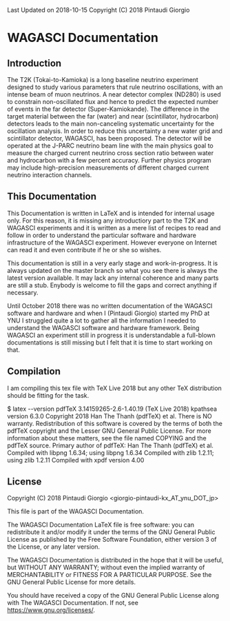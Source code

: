 Last Updated on 2018-10-15 Copyright (C) 2018 Pintaudi Giorgio

# WAGASCI Documentation

## Introduction

The T2K (Tokai-to-Kamioka) is a long baseline neutrino experiment
designed to study various parameters that rule neutrino oscillations,
with an intense beam of muon neutrinos. A near detector complex
(ND280) is used to constrain non-oscillated flux and hence to predict
the expected number of events in the far detector
(Super-Kamiokande). The difference in the target material between the
far (water) and near (scintillator, hydrocarbon) detectors leads to
the main non-canceling systematic uncertainty for the oscillation
analysis. In order to reduce this uncertainty a new water grid and
scintillator detector, WAGASCI, has been proposed. The detector will
be operated at the J-PARC neutrino beam line with the main physics
goal to measure the charged current neutrino cross section ratio
between water and hydrocarbon with a few percent accuracy. Further
physics program may include high-precision measurements of different
charged current neutrino interaction channels.

## This Documentation

This Documentation is written in LaTeX and is intended for internal
usage only. For this reason, it is missing any introductiory part to
the T2K and WAGASCI experiments and it is written as a mere list of
recipes to read and follow in order to understand the particular
software and hardware infrastructure of the WAGASCI
experiment. However everyone on Internet can read it and even
contribute if he or she so wishes.

This documentation is still in a very early stage and
work-in-progress. It is always updated on the master branch so what
you see there is always the latest version available. It may lack any
internal coherence and many parts are still a stub.  Enybody is
welcome to fill the gaps and correct anything if necessary.

Until October 2018 there was no written documentation of the WAGASCI
software and hardware and when I (Pintaudi Giorgio) started my PhD at
YNU I struggled quite a lot to gather all the information I needed to
understand the WAGASCI software and hardware framework. Being WAGASCI
an experiment still in progress it is understandable a full-blown
documentations is still missing but I felt that it is time to start
working on that.

## Compilation

I am compiling this tex file with TeX Live 2018 but any other TeX
distribution should be fitting for the task.

$ latex --version pdfTeX 3.14159265-2.6-1.40.19 (TeX Live 2018)
kpathsea version 6.3.0 Copyright 2018 Han The Thanh (pdfTeX) et al.
There is NO warranty.  Redistribution of this software is covered by
the terms of both the pdfTeX copyright and the Lesser GNU General
Public License.  For more information about these matters, see the
file named COPYING and the pdfTeX source.  Primary author of pdfTeX:
Han The Thanh (pdfTeX) et al.  Compiled with libpng 1.6.34; using
libpng 1.6.34 Compiled with zlib 1.2.11; using zlib 1.2.11 Compiled
with xpdf version 4.00

## License

Copyright (C) 2018 Pintaudi Giorgio
<giorgio-pintaudi-kx_AT_ynu_DOT_jp>

This file is part of the WAGASCI Documentation.

The WAGASCI Documentation LaTeX file is free software: you can
redistribute it and/or modify it under the terms of the GNU General
Public License as published by the Free Software Foundation, either
version 3 of the License, or any later version.

The WAGASCI Documentation is distributed in the hope that it will be
useful, but WITHOUT ANY WARRANTY; without even the implied warranty of
MERCHANTABILITY or FITNESS FOR A PARTICULAR PURPOSE.  See the GNU
General Public License for more details.

You should have received a copy of the GNU General Public License
along with The WAGASCI Documentation. If not, see
<https://www.gnu.org/licenses/>.

















